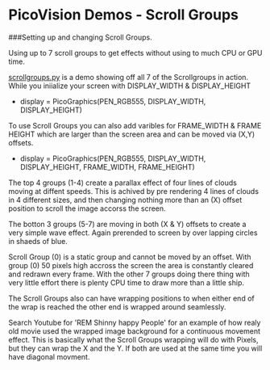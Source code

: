 # PicoVision Demos - Scroll Groups

###Setting up and changing Scroll Groups.

Using up to 7 scroll groups to get effects without using to much CPU or GPU time.

[scrollgroups.py](micropython/scrollgroups.py) is a demo showing off all 7 of the Scrollgroups in action.
While you iniialize your screen with DISPLAY_WIDTH & DISPLAY_HEIGHT 
- display = PicoGraphics(PEN_RGB555, DISPLAY_WIDTH, DISPLAY_HEIGHT)

To use Scroll Groups you can also add varibles for FRAME_WIDTH & FRAME HEIGHT which are larger than the screen area and can be moved via (X,Y) offsets.
- display = PicoGraphics(PEN_RGB555, DISPLAY_WIDTH, DISPLAY_HEIGHT, FRAME_WIDTH, FRAME_HEIGHT)

The top 4 groups (1-4) create a parallax effect of four lines of clouds moving at diffent speeds.
This is achived by pre rendering 4 lines of clouds in 4 different sizes, and then changing nothing more than an (X) offset position to scroll the image accorss the screen. 

The botton 3 groups (5-7) are moving in both (X & Y) offsets to create a very simple wave effect.
Again prerended to screen by over lapping circles in shaeds of blue.

Scroll Group (0) is a static group and cannot be moved by an offset.
With group (0)  50 pixels high accross the screen the area is constantly cleared and redrawn every frame.
With the other 7 groups doing there thing with very little effort there is plenty CPU time to draw more than a little ship.

The Scroll Groups also can have wrapping positions to when either end of the wrap is reached the other end is wrapped around seamlessly.

Search Youtube for 'REM Shinny happy People' for an example of how realy old movie used the wrapped image background for a continuous movement effect.
This is basically what the Scroll Groups wrapping will do with Pixels, but they can wrap the X and the Y. 
If both are used at the same time you will have diagonal movment.



